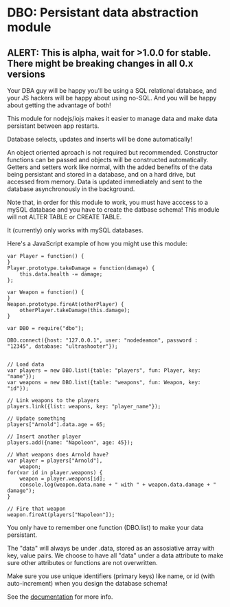 ﻿# DBO: Persistant data abstraction module

## ALERT: This is alpha, wait for >1.0.0 for stable. There might be breaking changes in all 0.x versions


Your DBA guy will be happy you'll be using a SQL relational database, and your JS hackers will be happy about using no-SQL. And you will be happy about getting the advantage of both!

This module for nodejs/iojs makes it easier to manage data and make data persistant between app restarts.

Database selects, updates and inserts will be done automatically! 

An object oriented aproach is not required but recommended.
Constructor functions can be passed and objects will be constructed automatically. Getters and setters work like normal, with the added benefits of the data being persistant and stored in a database, and on a hard drive, but accessed from memory. Data is updated immediately and sent to the database asynchronously in the background.

Note that, in order for this module to work, you must have acccess to a mySQL database and you have to create the datbase schema! This module will not ALTER TABLE or CREATE TABLE.

It (currently) only works with mySQL databases.


Here's a JavaScript example of how you might use this module:
```
var Player = function() {
}
Player.prototype.takeDamage = function(damage) {
	this.data.health -= damage;
};

var Weapon = function() {
}
Weapon.prototype.fireAt(otherPlayer) {
	otherPlayer.takeDamage(this.damage);
}

var DBO = require("dbo");

DBO.connect({host: "127.0.0.1",	user: "nodedeamon", password : "12345", database: "ultrashooter"});


// Load data
var players = new DBO.list({table: "players", fun: Player, key: "name"});
var weapons = new DBO.list({table: "weapons", fun: Weapon, key: "id"});

// Link weapons to the players
players.link({list: weapons, key: "player_name"});

// Update something
players["Arnold"].data.age = 65;

// Insert another player
players.add({name: "Napoleon", age: 45});

// What weapons does Arnold have?
var player = players["Arnold"],
	weapon;
for(var id in player.weapons) {
	weapon = player.weapons[id];
	console.log(weapon.data.name + " with " + weapon.data.damage + " damage");
}

// Fire that weapon
weapon.fireAt(players["Napoleon"]);
```

You only have to remember one function (DBO.list) to make your data persistant.

The "data" will always be under .data, stored as an assosiative array with key, value pairs. We choose to have all "data" under a data attribute to make sure other attributes or functions are not overwritten.

Make sure you use unique identifiers (primary keys) like name, or id (with auto-increment) when you design the database schema!

See the <a href="doc/index.htm">documentation</a> for more info.

